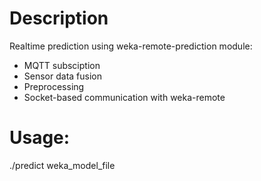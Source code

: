 # Description
Realtime prediction using weka-remote-prediction module:
- MQTT subsciption
- Sensor data fusion
- Preprocessing
- Socket-based communication with weka-remote

# Usage:
./predict weka_model_file